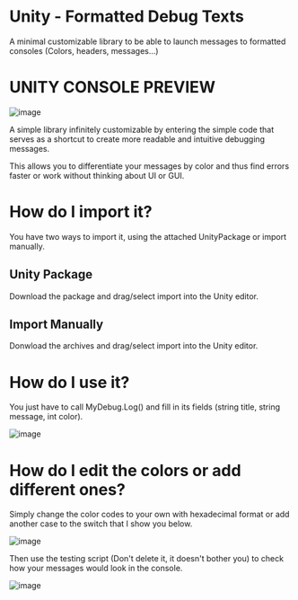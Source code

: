 # Unity - Formatted Debug Texts
A minimal customizable library to be able to launch messages to formatted consoles (Colors, headers, messages...)

# UNITY CONSOLE PREVIEW

![image](https://github.com/user-attachments/assets/26d10874-b62f-455b-85d0-34217d6e9b74)

A simple library infinitely customizable by entering the simple code that serves as a shortcut to create more readable and intuitive debugging messages.

This allows you to differentiate your messages by color and thus find errors faster or work without thinking about UI or GUI.

# How do I import it?

You have two ways to import it, using the attached UnityPackage or import manually.

## Unity Package

Download the package and drag/select import into the Unity editor.

## Import Manually

Donwload the archives and drag/select import into the Unity editor.

# How do I use it?

You just have to call MyDebug.Log() and fill in its fields (string title, string message, int color).

![image](https://github.com/user-attachments/assets/aa36543a-14f7-43b0-ad84-722f5506a7bd)


# How do I edit the colors or add different ones?

Simply change the color codes to your own with hexadecimal format or add another case to the switch that I show you below.

![image](https://github.com/user-attachments/assets/e665b1cf-94c5-45cd-ab83-5c59e7c341b8)

Then use the testing script (Don't delete it, it doesn't bother you) to check how your messages would look in the console.

![image](https://github.com/user-attachments/assets/38b1cd40-ad8b-4b31-8197-26962b98fde7)

